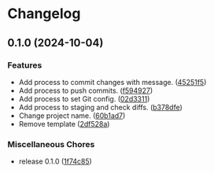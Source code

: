 # Changelog

## 0.1.0 (2024-10-04)


### Features

* Add process to commit changes with message. ([45251f5](https://github.com/ryohidaka/action-commit-push/commit/45251f51ab7275794cb09f50ae5a1e08bad8262a))
* Add process to push commits. ([f594927](https://github.com/ryohidaka/action-commit-push/commit/f5949279ea49344de9035ce02936cafbaad68049))
* Add process to set Git config. ([02d3311](https://github.com/ryohidaka/action-commit-push/commit/02d33119338c926440fd42dcaf75d2b3b790ed8c))
* Add process to staging and check diffs. ([b378dfe](https://github.com/ryohidaka/action-commit-push/commit/b378dfe49a081828a4707411d5e2bc1aa294172c))
* Change project name. ([60b1ad7](https://github.com/ryohidaka/action-commit-push/commit/60b1ad75ee1d58070cb833e698fe94168d7a7ed6))
* Remove template ([2df528a](https://github.com/ryohidaka/action-commit-push/commit/2df528a8a070ad9237b418d6efde3232e6816d34))


### Miscellaneous Chores

* release 0.1.0 ([1f74c85](https://github.com/ryohidaka/action-commit-push/commit/1f74c859f4d280d8a623b470b5f2378d434e8558))
